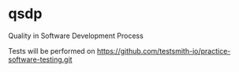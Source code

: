 # qsdp

Quality in Software Development Process

Tests will be performed on https://github.com/testsmith-io/practice-software-testing.git
